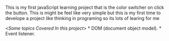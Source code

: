 This is my first javaScript learning project that is the color switcher on click the button. This is might be feel like very simple but this is my first time  to develope a project like thinking in programing so its lots of learing for me

  <*Some topics Covered In this project*>
        * DOM (document object model).
        * Event listener.

        
